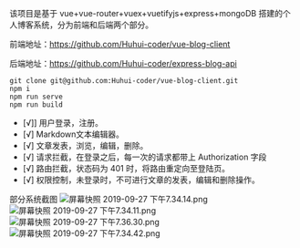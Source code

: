 该项目是基于 vue+vue-router+vuex+vuetifyjs+express+mongoDB 搭建的个人博客系统，分为前端和后端两个部分。

前端地址：https://github.com/Huhui-coder/vue-blog-client

后端地址：https://github.com/Huhui-coder/express-blog-api

```
git clone git@github.com:Huhui-coder/vue-blog-client.git
npm i
npm run serve
npm run build
```

- [√]] 用户登录，注册。
- [√] Markdown文本编辑器。
- [√] 文章发表，浏览，编辑，删除。
- [√] 请求拦截，在登录之后，每一次的请求都带上 Authorization 字段
- [√] 路由拦截，状态码为 401 时，将路由重定向至登陆页。
- [√] 权限控制，未登录时，不可进行文章的发表，编辑和删除操作。

部分系统截图
![屏幕快照 2019-09-27 下午7.34.14.png](https://ftp.bmp.ovh/imgs/2019/09/4c2ab2b7deeb4941.png)
![屏幕快照 2019-09-27 下午7.34.11.png](https://i.loli.net/2019/09/27/CoyKgTIBZjqvW4a.png)
![屏幕快照 2019-09-27 下午7.36.30.png](https://i.loli.net/2019/09/27/X9INiBOzETYyphG.png)
![屏幕快照 2019-09-27 下午7.34.42.png](https://i.loli.net/2019/09/27/75oapNMIEuvlcf3.png)